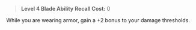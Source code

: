 > **Level 4 Blade Ability**
> **Recall Cost:** 0

While you are wearing armor, gain a +2 bonus to your damage thresholds.

